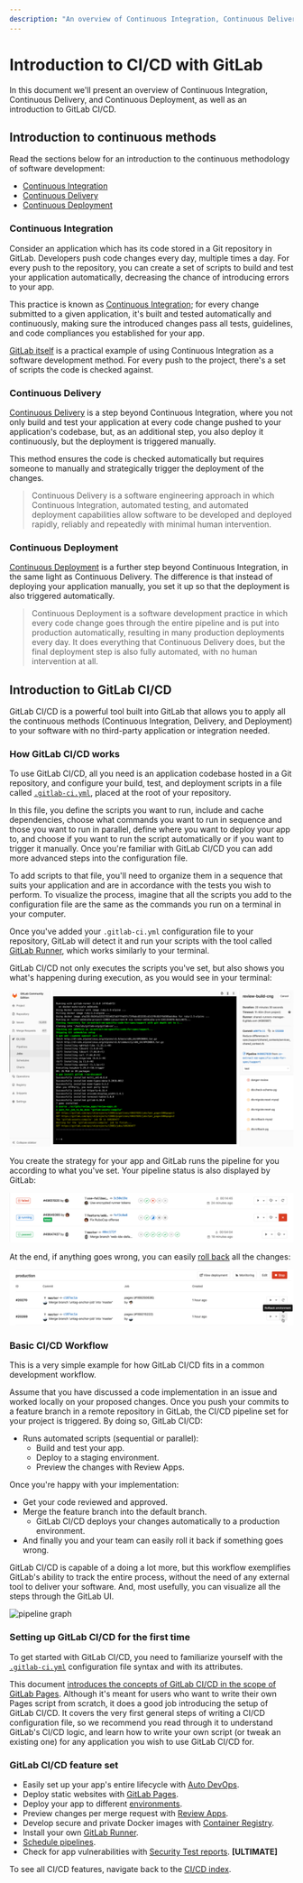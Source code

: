 ```yaml
---
description: "An overview of Continuous Integration, Continuous Delivery, and Continuous Deployment, as well as an introduction to GitLab CI/CD."
---
```


# Introduction to CI/CD with GitLab

In this document we'll present an overview of Continuous Integration,
Continuous Delivery, and Continuous Deployment, as well as an introduction to
GitLab CI/CD.

<!-- TBA: PM's introductory video? -->

## Introduction to continuous methods

Read the sections below for an introduction to the continuous methodology of software development:

- [Continuous Integration](#continuous-integration)
- [Continuous Delivery](#continuous-delivery)
- [Continuous Deployment](#continuous-deployment)

### Continuous Integration

Consider an application which has its code stored in a Git
repository in GitLab. Developers push code changes every day,
multiple times a day. For every push to the repository, you
can create a set of scripts to build and test your application
automatically, decreasing the chance of introducing errors to your app.

This practice is known as [Continuous Integration](https://en.wikipedia.org/wiki/Continuous_integration);
for every change submitted to a given application, it's built
and tested automatically and continuously, making sure the introduced changes
pass all tests, guidelines, and code compliances you established
for your app.

[GitLab itself](https://gitlab.com/gitlab-org/gitlab-ce) is a
practical example of using Continuous Integration as a software
development method. For every push to the project, there's a set
of scripts the code is checked against.

<!-- TBA: illustration -->

### Continuous Delivery

[Continuous Delivery](https://continuousdelivery.com/) is a step
beyond Continuous Integration, where you not only build
and test your application at every code change pushed to your
application's codebase, but, as an additional step, you also
deploy it continuously, but the deployment is triggered manually.

This method ensures the code is checked automatically but requires
someone to manually and strategically trigger the deployment
of the changes.

> Continuous Delivery is a software engineering approach in
which Continuous Integration, automated testing, and automated
deployment capabilities allow software to be developed and
deployed rapidly, reliably and repeatedly with minimal human
intervention.

<!-- TBA: illustration -->

### Continuous Deployment

[Continuous Deployment](https://www.airpair.com/continuous-deployment/posts/continuous-deployment-for-practical-people)
is a further step beyond Continuous Integration, in the same light as
Continuous Delivery. The difference is that instead of deploying your
application manually, you set it up so that the deployment is also
triggered automatically.

> Continuous Deployment is a software development practice in which
every code change goes through the entire pipeline and is put into
production automatically, resulting in many production deployments
every day. It does everything that Continuous Delivery does, but
the final deployment step is also fully automated, with no human intervention at all.

<!-- TBA: illustration -->

## Introduction to GitLab CI/CD

GitLab CI/CD is a powerful tool built into GitLab that allows you
to apply all the continuous methods (Continuous Integration,
Delivery, and Deployment) to your software with no third-party
application or integration needed.

### How GitLab CI/CD works

To use GitLab CI/CD, all you need is an application codebase hosted in a
Git repository, and configure your build, test, and deployment
scripts in a file called [`.gitlab-ci.yml`](../yaml/README.md),
placed at the root of your repository.

In this file, you define the scripts you want to run, include and
cache dependencies, choose what commands you want to run in sequence
and those you want to run in parallel, define where you want to
deploy your app to, and choose if you want to run the script automatically
or if you want to trigger it manually. Once you're familiar with
GitLab CI/CD you can add more advanced steps into the configuration file.

To add scripts to that file, you'll need to organize them in a
sequence that suits your application and are in accordance with
the tests you wish to perform. To visualize the process, imagine
that all the scripts you add to the configuration file are the
same as the commands you run on a terminal in your computer.

Once you've added your `.gitlab-ci.yml` configuration file to your
repository, GitLab will detect it and run your scripts with the
tool called [GitLab Runner](https://docs.gitlab.com/runner/), which
works similarly to your terminal.

GitLab CI/CD not only executes the scripts you've set, but also shows you
what's happening during execution, as you would see in your terminal:

![job running](img/job_running.png)

You create the strategy for your app and GitLab runs the pipeline
for you according to what you've set. Your pipeline status is also
displayed by GitLab:

![pipeline status](img/pipeline_status.png)

At the end, if anything goes wrong, you can easily
[roll back](../environments.md#rolling-back-changes) all the changes:

![rollback button](img/rollback.png)

### Basic CI/CD Workflow

This is a very simple example for how GitLab CI/CD fits in a common
development workflow.

Assume that you have discussed a code implementation in an issue
and worked locally on your proposed changes. Once you push your
commits to a feature branch in a remote repository in GitLab,
the CI/CD pipeline set for your project is triggered. By doing
so, GitLab CI/CD:

- Runs automated scripts (sequential or parallel):
  - Build and test your app.
  - Deploy to a staging environment.
  - Preview the changes with Review Apps.

Once you're happy with your implementation:

- Get your code reviewed and approved.
- Merge the feature branch into the default branch.
  - GitLab CI/CD deploys your changes automatically to a production environment.
-  And finally you and your team can easily roll it back if something goes wrong.

GitLab CI/CD is capable of a doing a lot more, but this workflow
exemplifies GitLab's ability to track the entire process,
without the need of any external tool to deliver your software.
And, most usefully, you can visualize all the steps through
the GitLab UI.

<!-- ONCE WE HAVE IT, LINK TO EXAMPLE WORKFLOWS FOR DEV TEAMS USING CI/CD. -->

<img src="../img/cicd_pipeline_infograph.png" alt="pipeline graph" class="image-noshadow">

### Setting up GitLab CI/CD for the first time

To get started with GitLab CI/CD, you need to familiarize yourself
with the [`.gitlab-ci.yml`](../yaml/README.md) configuration file
syntax and with its attributes.

This document [introduces the concepts of GitLab CI/CD in the scope of GitLab Pages](../../user/project/pages/getting_started_part_four.md).
Although it's meant for users who want to write their own Pages
script from scratch, it does a good job introducing the setup of GitLab CI/CD.
It covers the very first general steps of writing a CI/CD configuration
file, so we recommend you read through it to understand GitLab's CI/CD
logic, and learn how to write your own script (or tweak an
existing one) for any application you wish to use GitLab CI/CD for.

### GitLab CI/CD feature set

- Easily set up your app's entire lifecycle with [Auto DevOps](../../topics/autodevops/index.md).
- Deploy static websites with [GitLab Pages](../../user/project/pages/index.md).
- Deploy your app to different [environments](../environments.md).
- Preview changes per merge request with [Review Apps](../review_apps/index.md).
- Develop secure and private Docker images with [Container Registry](../../user/project/container_registry.md).
- Install your own [GitLab Runner](https://docs.gitlab.com/runner/).
- [Schedule pipelines](../../user/project/pipelines/schedules.md).
- Check for app vulnerabilities with [Security Test reports](https://docs.gitlab.com/ee/user/project/merge_requests/#security-reports-ultimate). **[ULTIMATE]**

To see all CI/CD features, navigate back to the [CI/CD index](../README.md).
